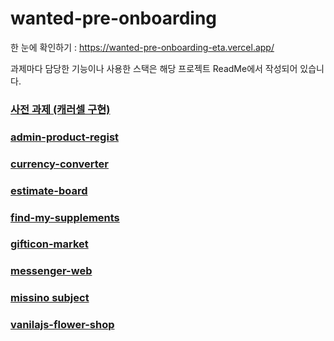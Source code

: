 # wanted-pre-onboarding

한 눈에 확인하기 : https://wanted-pre-onboarding-eta.vercel.app/

과제마다 담당한 기능이나 사용한 스택은 해당 프로젝트 ReadMe에서 작성되어 있습니다.

### [사전 과제 (캐러셀 구현)](https://github.com/LEEHYUNHO2001/wanted-pre-onboarding/tree/main/subject)

### [admin-product-regist](https://github.com/LEEHYUNHO2001/wanted-pre-onboarding/tree/main/admin-product-regist)

### [currency-converter](https://github.com/LEEHYUNHO2001/wanted-pre-onboarding/tree/main/currency-converter)

### [estimate-board](https://github.com/LEEHYUNHO2001/wanted-pre-onboarding/tree/main/estimate-board)

### [find-my-supplements](https://github.com/LEEHYUNHO2001/wanted-pre-onboarding/tree/main/find-my-supplements)

### [gifticon-market](https://github.com/LEEHYUNHO2001/wanted-pre-onboarding/tree/main/gifticon-market)

### [messenger-web](https://github.com/LEEHYUNHO2001/wanted-pre-onboarding/tree/main/messenger-web)

### [missino subject](https://github.com/LEEHYUNHO2001/wanted-pre-onboarding/tree/main/subject)

### [vanilajs-flower-shop](https://github.com/LEEHYUNHO2001/wanted-pre-onboarding/tree/main/vanilajs-flower-shop)
